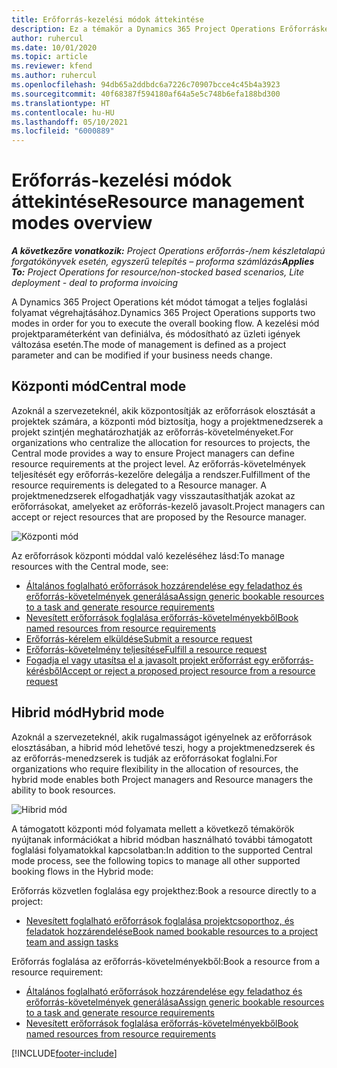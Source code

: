 ```yaml
---
title: Erőforrás-kezelési módok áttekintése
description: Ez a témakör a Dynamics 365 Project Operations Erőforráskezelés funkciójáról nyújt információkat.
author: ruhercul
ms.date: 10/01/2020
ms.topic: article
ms.reviewer: kfend
ms.author: ruhercul
ms.openlocfilehash: 94db65a2ddbdc6a7226c70907bcce4c45b4a3923
ms.sourcegitcommit: 40f68387f594180af64a5e5c748b6efa188bd300
ms.translationtype: HT
ms.contentlocale: hu-HU
ms.lasthandoff: 05/10/2021
ms.locfileid: "6000889"
---
```

# <a name="resource-management-modes-overview"></a><span data-ttu-id="642e8-103">Erőforrás-kezelési módok áttekintése</span><span class="sxs-lookup"><span data-stu-id="642e8-103">Resource management modes overview</span></span>

<span data-ttu-id="642e8-104">_**A következőre vonatkozik:** Project Operations erőforrás-/nem készletalapú forgatókönyvek esetén, egyszerű telepítés – proforma számlázás_</span><span class="sxs-lookup"><span data-stu-id="642e8-104">_**Applies To:** Project Operations for resource/non-stocked based scenarios, Lite deployment - deal to proforma invoicing_</span></span>


<span data-ttu-id="642e8-105">A Dynamics 365 Project Operations két módot támogat a teljes foglalási folyamat végrehajtásához.</span><span class="sxs-lookup"><span data-stu-id="642e8-105">Dynamics 365 Project Operations supports two modes in order for you to execute the overall booking flow.</span></span> <span data-ttu-id="642e8-106">A kezelési mód projektparaméterként van definiálva, és módosítható az üzleti igények változása esetén.</span><span class="sxs-lookup"><span data-stu-id="642e8-106">The mode of management is defined as a project parameter and can be modified if your business needs change.</span></span>    

## <a name="central-mode"></a><span data-ttu-id="642e8-107">Központi mód</span><span class="sxs-lookup"><span data-stu-id="642e8-107">Central mode</span></span>
<span data-ttu-id="642e8-108">Azoknál a szervezeteknél, akik központosítják az erőforrások elosztását a projektek számára, a központi mód biztosítja, hogy a projektmenedzserek a projekt szintjén meghatározhatják az erőforrás-követelményeket.</span><span class="sxs-lookup"><span data-stu-id="642e8-108">For organizations who centralize the allocation for resources to projects, the Central mode provides a way to ensure Project managers can define resource requirements at the project level.</span></span> <span data-ttu-id="642e8-109">Az erőforrás-követelmények teljesítését egy erőforrás-kezelőre delegálja a rendszer.</span><span class="sxs-lookup"><span data-stu-id="642e8-109">Fulfillment of the resource requirements is delegated to a Resource manager.</span></span> <span data-ttu-id="642e8-110">A projektmenedzserek elfogadhatják vagy visszautasíthatják azokat az erőforrásokat, amelyeket az erőforrás-kezelő javasolt.</span><span class="sxs-lookup"><span data-stu-id="642e8-110">Project managers can accept or reject resources that are proposed by the Resource manager.</span></span>

![Központi mód](./media/resource-management-central.png)

<span data-ttu-id="642e8-112">Az erőforrások központi móddal való kezeléséhez lásd:</span><span class="sxs-lookup"><span data-stu-id="642e8-112">To manage resources with the Central mode, see:</span></span>

- [<span data-ttu-id="642e8-113">Általános foglalható erőforrások hozzárendelése egy feladathoz és erőforrás-követelmények generálása</span><span class="sxs-lookup"><span data-stu-id="642e8-113">Assign generic bookable resources to a task and generate resource requirements</span></span>](/dynamics365/project-service/assign-generic-bookable-resource)
- [<span data-ttu-id="642e8-114">Nevesített erőforrások foglalása erőforrás-követelményekből</span><span class="sxs-lookup"><span data-stu-id="642e8-114">Book named resources from resource requirements</span></span>](/dynamics365/project-service/book-named-resource)
- [<span data-ttu-id="642e8-115">Erőforrás-kérelem elküldése</span><span class="sxs-lookup"><span data-stu-id="642e8-115">Submit a resource request</span></span>](/dynamics365/project-service/submit-resource-request)
- [<span data-ttu-id="642e8-116">Erőforrás-követelmény teljesítése</span><span class="sxs-lookup"><span data-stu-id="642e8-116">Fulfill a resource request</span></span>](/dynamics365/project-service/resource-management-fulfill-requests)
- [<span data-ttu-id="642e8-117">Fogadja el vagy utasítsa el a javasolt projekt erőforrást egy erőforrás-kérésből</span><span class="sxs-lookup"><span data-stu-id="642e8-117">Accept or reject a proposed project resource from a resource request</span></span>](/dynamics365/project-service/accept-reject-proposed-resource)

## <a name="hybrid-mode"></a><span data-ttu-id="642e8-118">Hibrid mód</span><span class="sxs-lookup"><span data-stu-id="642e8-118">Hybrid mode</span></span>
<span data-ttu-id="642e8-119">Azoknál a szervezeteknél, akik rugalmasságot igényelnek az erőforrások elosztásában, a hibrid mód lehetővé teszi, hogy a projektmenedzserek és az erőforrás-menedzserek is tudják az erőforrásokat foglalni.</span><span class="sxs-lookup"><span data-stu-id="642e8-119">For organizations who require flexibility in the allocation of resources, the hybrid mode enables both Project managers and Resource managers the ability to book resources.</span></span>

![Hibrid mód](./media/resource-management-hybrid.png)

<span data-ttu-id="642e8-121">A támogatott központi mód folyamata mellett a következő témakörök nyújtanak információkat a hibrid módban használható további támogatott foglalási folyamatokkal kapcsolatban:</span><span class="sxs-lookup"><span data-stu-id="642e8-121">In addition to the supported Central mode process, see the following topics to manage all other supported booking flows in the Hybrid mode:</span></span>

<span data-ttu-id="642e8-122">Erőforrás közvetlen foglalása egy projekthez:</span><span class="sxs-lookup"><span data-stu-id="642e8-122">Book a resource directly to a project:</span></span>
- [<span data-ttu-id="642e8-123">Nevesített foglalható erőforrások foglalása projektcsoporthoz, és feladatok hozzárendelése</span><span class="sxs-lookup"><span data-stu-id="642e8-123">Book named bookable resources to a project team and assign tasks</span></span>](/dynamics365/project-service/assign-named-bookable-resource)

<span data-ttu-id="642e8-124">Erőforrás foglalása az erőforrás-követelményekből:</span><span class="sxs-lookup"><span data-stu-id="642e8-124">Book a resource from a resource requirement:</span></span>
- [<span data-ttu-id="642e8-125">Általános foglalható erőforrások hozzárendelése egy feladathoz és erőforrás-követelmények generálása</span><span class="sxs-lookup"><span data-stu-id="642e8-125">Assign generic bookable resources to a task and generate resource requirements</span></span>](/dynamics365/project-service/assign-generic-bookable-resource)
- [<span data-ttu-id="642e8-126">Nevesített erőforrások foglalása erőforrás-követelményekből</span><span class="sxs-lookup"><span data-stu-id="642e8-126">Book named resources from resource requirements</span></span>](/dynamics365/project-service/book-named-resource)


[!INCLUDE[footer-include](../includes/footer-banner.md)]